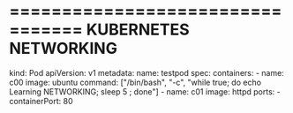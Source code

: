 =================================
KUBERNETES NETWORKING
=================================
kind: Pod
apiVersion: v1
metadata:
  name: testpod
spec:
  containers:
    - name: c00
      image: ubuntu
      command: ["/bin/bash", "-c", "while true; do echo Learning NETWORKING; sleep 5 ; done"]
    - name: c01
      image: httpd
      ports:
       - containerPort: 80
